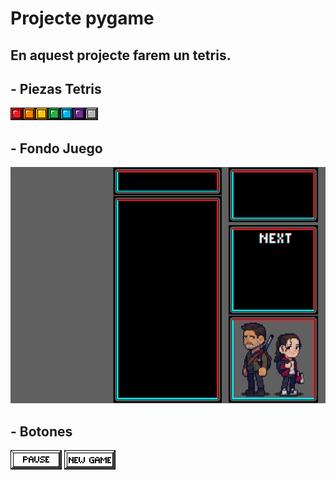# Projecte pygame

En aquest projecte farem un tetris. 
-----------------------------------------------------------------------------------------------------------------------------------------------------------------------------------------------------
## - Piezas Tetris 
![Rojo](rojo.png)![Naranja](naranja.png)![Amarillo](amarillo.png)![Verde](verde.png)![Azul](azul.png)![Lila](lila.png)![Gris](gris.png)

## - Fondo Juego
![Fondo Juego](fondo.png)

## - Botones
![Stop](start_stop_btn.png)
![New Game](new_game_btn.png)
